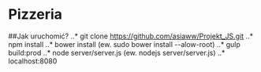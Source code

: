 # Pizzeria

##Jak uruchomić?
..* git clone https://github.com/asiaww/Projekt_JS.git
..* npm install
..* bower install (ew. sudo bower install --alow-root)
..* gulp build:prod
..* node server/server.js (ew. nodejs server/server.js)
..* localhost:8080
